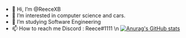 - 👋 Hi, I’m @ReeceXB
- 👀 I’m interested in computer science and cars.
- 🌱 I’m studying Software Engineering 
- 📫 How to reach me Discord : Reece#1111 \n
[![Anurag's GitHub stats](https://github-readme-stats.vercel.app/api?username=ReeceXB)](https://github.com/anuraghazra/github-readme-stats)
